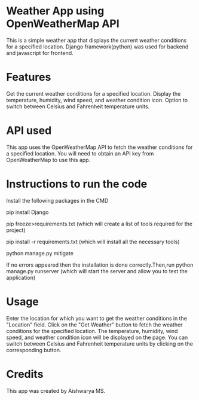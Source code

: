 # **Weather App using OpenWeatherMap API**

This is a simple weather app that displays the current weather conditions for a specified location.
Django framework(python) was used for backend and javascript for frontend.

# **Features**

Get the current weather conditions for a specified location.
Display the temperature, humidity, wind speed, and weather condition icon.
Option to switch between Celsius and Fahrenheit temperature units.

# **API used**

This app uses the OpenWeatherMap API to fetch the weather conditions for a specified location. 
You will need to obtain an API key from OpenWeatherMap to use this app.

# **Instructions to run the code**

Install the following packages in the CMD

pip install Django

pip freeze>requirements.txt (which will create a list of tools required for the project)

pip install -r requirements.txt (which will install all the necessary tools)

python manage.py mitigate

If no errors appeared then the installation is done correctly.Then,run 
python manage.py runserver (which will start the server and allow you to test the application)

# **Usage**

Enter the location for which you want to get the weather conditions in the "Location" field.
Click on the "Get Weather" button to fetch the weather conditions for the specified location.
The temperature, humidity, wind speed, and weather condition icon will be displayed on the page.
You can switch between Celsius and Fahrenheit temperature units by clicking on the corresponding button.

# **Credits**

This app was created by Aishwarya MS.
